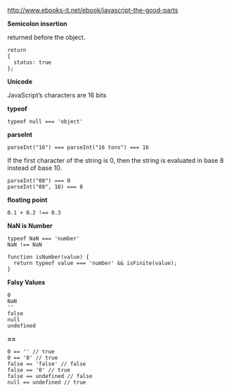 http://www.ebooks-it.net/ebook/javascript-the-good-parts

__Semicolon insertion__

returned before the object.
```
return 
{
  status: true
};
```

__Unicode__

JavaScript’s characters are 16 bits

__typeof__

`typeof null === 'object'`

__parseInt__

```
parseInt("16") === parseInt("16 tons") === 16
```

If the first character of the string is 0, then the string is evaluated in base 8 instead of base 10.
```
parseInt("08") === 0
parseInt("08", 10) === 8
```

__floating point__

```
0.1 + 0.2 !== 0.3
```

__NaN is Number__

```
typeof NaN === 'number'
NaN !== NaN

function isNumber(value) { 
  return typeof value === 'number' && isFinite(value);
}
```

__Falsy Values__

```
0
NaN
''
false
null
undefined
```

__==__

```
0 == '' // true
0 == '0' // true
false == 'false' // false
false == '0' // true
false == undefined // false
null == undefined // true
```
